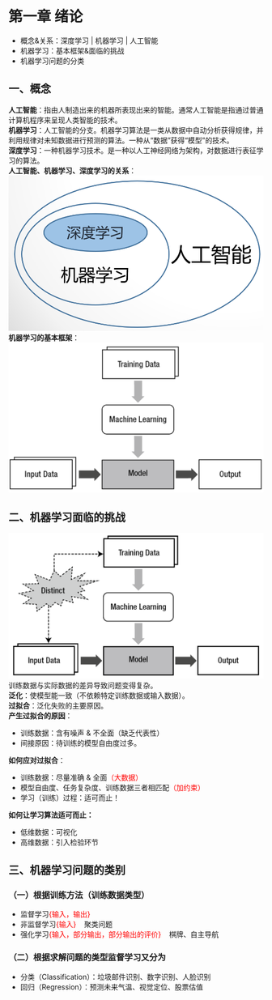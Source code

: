 # 第一章 绪论
- 概念&关系：深度学习 | 机器学习 | 人工智能
- 机器学习：基本框架&面临的挑战
- 机器学习问题的分类

## 一、概念
**人工智能**：指由人制造出来的机器所表现出来的智能。通常人工智能是指通过普通计算机程序来呈现人类智能的技术。    
**机器学习**：人工智能的分支。机器学习算法是一类从数据中自动分析获得规律，并利用规律对未知数据进行预测的算法。一种从“数据”获得“模型”的技术。    
**深度学习**：一种机器学习技术。是一种以人工神经网络为架构，对数据进行表征学习的算法。    
**人工智能、机器学习、深度学习的关系**：
![人工智能、机器学习、深度学习的关系](images/人工智能-机器学习-深度学习的关系.png)
**机器学习的基本框架**：
![人工智能、机器学习、深度学习的关系](images/机器学习的基本框架.png)
## 二、机器学习面临的挑战
![人工智能、机器学习、深度学习的关系](images/机器学习面临的挑战.png)
训练数据与实际数据的差异导致问题变得复杂。    
**泛化**：使模型能一致（不依赖特定训练数据或输入数据）。    
**过拟合**：泛化失败的主要原因。    
**产生过拟合的原因**：    
- 训练数据：含有噪声 & 不全面（缺乏代表性）    
- 间接原因：待训练的模型自由度过多。    

**如何应对过拟合**：
- 训练数据：尽量准确 & 全面<span style="color:red">（大数据）</span>    
- 模型自由度、任务复杂度、训练数据三者相匹配<span style="color:red">（加约束）</span>    
- 学习（训练）过程：适可而止！    

**如何让学习算法适可而止：**    
- 低维数据：可视化    
- 高维数据：引入检验环节    

## 三、机器学习问题的类别
### （一）根据训练方法（训练数据类型）
- 监督学习<span style="color:red">{输入，输出}</span>    
- 非监督学习<span style="color:red">{输入}</span>&nbsp;&nbsp;&nbsp;&nbsp;聚类问题    
- 强化学习<span style="color:red">{输入，部分输出，部分输出的评价}</span>&nbsp;&nbsp;&nbsp;&nbsp;棋牌、自主导航    
### （二）根据求解问题的类型监督学习又分为
- 分类（Classification）：垃圾邮件识别、数字识别、人脸识别    
- 回归（Regression）：预测未来气温、视觉定位、股票估值    